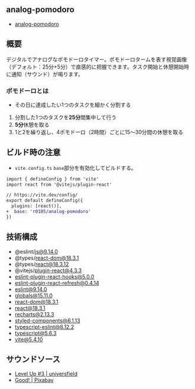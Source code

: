 ## analog-pomodoro
- [analog-pomodoro](https://k2webservice.xsrv.jp/r0105/analog-pomodoro/)

## 概要
デジタルでアナログなポモドーロタイマー。ポモドーロタームを表す視覚画像（デフォルト：25分+5分）で直感的に把握できます。タスク開始と休憩開始時に通知（サウンド）が鳴ります。

### ポモドーロとは
- その日に達成したい1つのタスクを細かく分割する
1. 分割した1つのタスクを**25分**間集中して行う
2. **5分**休憩を取る
3. 1と2を繰り返し、4ポモドーロ（2時間）ごとに15〜30分間の休憩を取る

## ビルド時の注意
- `vite.config.ts`
`base`部分を有効化してビルドする。

```diff
import { defineConfig } from 'vite'
import react from '@vitejs/plugin-react'

// https://vite.dev/config/
export default defineConfig({
  plugins: [react()],
+  base: 'r0105/analog-pomodoro'
})
```

## 技術構成
- @eslint/js@9.14.0
- @types/react-dom@18.3.1
- @types/react@18.3.12
- @vitejs/plugin-react@4.3.3
- eslint-plugin-react-hooks@5.0.0
- eslint-plugin-react-refresh@0.4.14
- eslint@9.14.0
- globals@15.11.0
- react-dom@18.3.1
- react@18.3.1
- recharts@2.13.3
- styled-components@6.1.13
- typescript-eslint@8.12.2
- typescript@5.6.3
- vite@5.4.10

## サウンドソース
- [Level Up #3 | universfield](https://pixabay.com/ja/users/universfield-28281460/)
- [Good! | Pixabay](https://pixabay.com/ja/users/pixabay-1/)